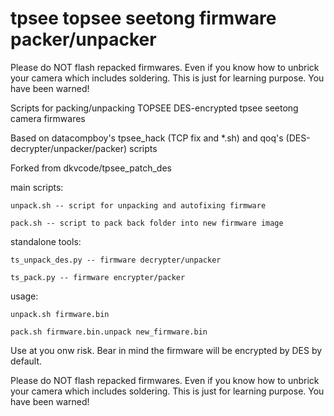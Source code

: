 tpsee topsee seetong firmware packer/unpacker
=============================================

Please do NOT flash repacked firmwares. Even if you know how to unbrick your camera which includes soldering. This is just for learning purpose. You have been warned!

Scripts for packing/unpacking TOPSEE DES-encrypted tpsee seetong camera firmwares

Based on datacompboy's tpsee_hack (TCP fix and *.sh) and qoq's (DES-decrypter/unpacker/packer) scripts

Forked from dkvcode/tpsee_patch_des

main scripts:

	unpack.sh -- script for unpacking and autofixing firmware
	
	pack.sh -- script to pack back folder into new firmware image

standalone tools:

	ts_unpack_des.py -- firmware decrypter/unpacker
	
	ts_pack.py -- firmware encrypter/packer

usage: 

	unpack.sh firmware.bin
	
	pack.sh firmware.bin.unpack new_firmware.bin
	

Use at you onw risk. Bear in mind the firmware will be encrypted by DES by default.

Please do NOT flash repacked firmwares. Even if you know how to unbrick your camera which includes soldering. This is just for learning purpose. You have been warned!
